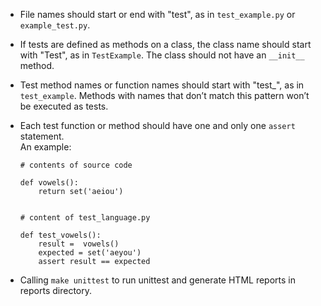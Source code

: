 - File names should start or end with "test", as in `test_example.py` or `example_test.py`.
- If tests are defined as methods on a class, the class name should start with "Test", as in `TestExample`. The class should not have an `__init__` method.
- Test method names or function names should start with "test_", as in `test_example`. Methods with names that don’t match this pattern won’t be executed as tests.
- Each test function or method should have one and only one `assert` statement. <br/>
  An example: <br/>
    ```
    # contents of source code

    def vowels():
        return set('aeiou')


    # content of test_language.py

    def test_vowels():
        result =  vowels()
        expected = set('aeyou')
        assert result == expected
    ```

- Calling `make unittest` to run unittest and generate HTML reports in reports directory.